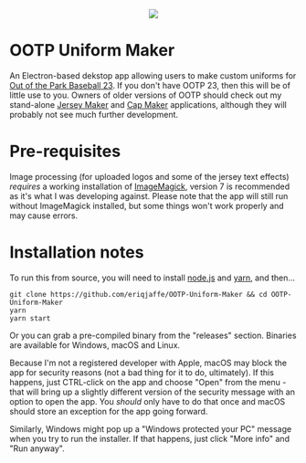 <p align="center">
  <img src="https://i.imgur.com/rjXwOIg.gif">
  <!--<img src="https://i.imgur.com/MvCkbd0.gif">-->
</p>

# OOTP Uniform Maker

An Electron-based dekstop app allowing users to make custom uniforms for [Out of the Park Baseball 23](https://www.ootpdevelopments.com/out-of-the-park-baseball-home).  If you don't have OOTP 23, then this will be of little use to you.  Owners of older versions of OOTP should check out my stand-alone [Jersey Maker](https://github.com/eriqjaffe/OOTP-Jersey-Maker) and [Cap Maker](https://github.com/eriqjaffe/OOTP-Cap-Maker) applications, although they will probably not see much further development.

# Pre-requisites

Image processing (for uploaded logos and some of the jersey text effects) *requires* a working installation of [ImageMagick](https://imagemagick.org/script/download.php), version 7 is recommended as it's what I was developing against.  Please note that the app will still run without ImageMagick installed, but some things won't work properly and may cause errors.

# Installation notes

To run this from source, you will need to install [node.js](https://nodejs.org/en/download/) and [yarn](https://yarnpkg.com/getting-started/install), and then...

```
git clone https://github.com/eriqjaffe/OOTP-Uniform-Maker && cd OOTP-Uniform-Maker
yarn
yarn start
```
Or you can grab a pre-compiled binary from the "releases" section.  Binaries are available for Windows, macOS and Linux.

Because I'm not a registered developer with Apple, macOS may block the app for security reasons (not a bad thing for it to do, ultimately).  If this happens, just CTRL-click on the app and choose "Open" from the menu - that will bring up a slightly different version of the security message with an option to open the app.  You *should* only have to do that once and macOS should store an exception for the app going forward.

Similarly, Windows might pop up a "Windows protected your PC" message when you try to run the installer.  If that happens, just click "More info" and "Run anyway".
